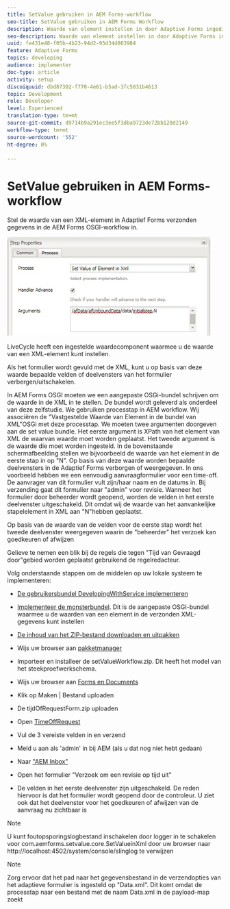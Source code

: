 ```yaml
---
title: SetValue gebruiken in AEM Forms-workflow
seo-title: SetValue gebruiken in AEM Forms Workflow
description: Waarde van element instellen in door Adaptive Forms ingediende gegevens in AEM Forms OSGI
seo-description: Waarde van element instellen in door Adaptive Forms ingediende gegevens in AEM Forms OSGI
uuid: fe431e48-f05b-4b23-94d2-95d34d863984
feature: Adaptive Forms
topics: developing
audience: implementer
doc-type: article
activity: setup
discoiquuid: dbd87302-f770-4e61-b5ad-3fc5831b4613
topic: Development
role: Developer
level: Experienced
translation-type: tm+mt
source-git-commit: d9714b9a291ec3ee5f3dba9723de72bb120d2149
workflow-type: tm+mt
source-wordcount: '552'
ht-degree: 0%

---
```



# SetValue gebruiken in AEM Forms-workflow

Stel de waarde van een XML-element in Adaptief Forms verzonden gegevens in de AEM Forms OSGI-workflow in.

![SetValue](assets/setvalue.png)

LiveCycle heeft een ingestelde waardecomponent waarmee u de waarde van een XML-element kunt instellen.

Als het formulier wordt gevuld met de XML, kunt u op basis van deze waarde bepaalde velden of deelvensters van het formulier verbergen/uitschakelen.

In AEM Forms OSGI moeten we een aangepaste OSGi-bundel schrijven om de waarde in de XML in te stellen. De bundel wordt geleverd als onderdeel van deze zelfstudie.
We gebruiken processtap in AEM workflow. Wij associëren de &quot;Vastgestelde Waarde van Element in de bundel van XML&quot;OSGi met deze processtap.
We moeten twee argumenten doorgeven aan de set value bundle. Het eerste argument is XPath van het element van XML de waarvan waarde moet worden geplaatst. Het tweede argument is de waarde die moet worden ingesteld.
In de bovenstaande schermafbeelding stellen we bijvoorbeeld de waarde van het element in de eerste stap in op &quot;N&quot;.
Op basis van deze waarde worden bepaalde deelvensters in de Adaptief Forms verborgen of weergegeven.
In ons voorbeeld hebben we een eenvoudig aanvraagformulier voor een time-off. De aanvrager van dit formulier vult zijn/haar naam en de datums in. Bij verzending gaat dit formulier naar &quot;admin&quot; voor revisie. Wanneer het formulier door beheerder wordt geopend, worden de velden in het eerste deelvenster uitgeschakeld. Dit omdat wij de waarde van het aanvankelijke stapelelement in XML aan &quot;N&quot;hebben geplaatst.

Op basis van de waarde van de velden voor de eerste stap wordt het tweede deelvenster weergegeven waarin de &quot;beheerder&quot; het verzoek kan goedkeuren of afwijzen

Gelieve te nemen een blik bij de regels die tegen &quot;Tijd van Gevraagd door&quot;gebied worden geplaatst gebruikend de regelredacteur.

Volg onderstaande stappen om de middelen op uw lokale systeem te implementeren:

* [De gebruikersbundel DevelopingWithService implementeren](/help/forms/assets/common-osgi-bundles/DevelopingWithServiceUser.jar)

* [Implementeer de monsterbundel](/help/forms/assets/common-osgi-bundles/SetValueApp.core-1.0-SNAPSHOT.jar). Dit is de aangepaste OSGI-bundel waarmee u de waarden van een element in de verzonden XML-gegevens kunt instellen

* [De inhoud van het ZIP-bestand downloaden en uitpakken](assets/setvalueassets.zip)
* Wijs uw browser aan [pakketmanager](http://localhost:4502/crx/packmgr/index.jsp)
* Importeer en installeer de setValueWorkflow.zip. Dit heeft het model van het steekproefwerkschema.
* Wijs uw browser aan [Forms en Documents](http://localhost:4502/aem/forms.html/content/dam/formsanddocuments)
* Klik op Maken | Bestand uploaden
* De tijdOfRequestForm.zip uploaden
* Open [TimeOffRequest](http://localhost:4502/content/dam/formsanddocuments/timeoffapplication/jcr:content?wcmmode=disabled)
* Vul de 3 vereiste velden in en verzend
* Meld u aan als &#39;admin&#39; in bij AEM (als u dat nog niet hebt gedaan)
* Naar [&quot;AEM Inbox&quot;](http://localhost:4502/aem/inbox)
* Open het formulier &quot;Verzoek om een revisie op tijd uit&quot;
* De velden in het eerste deelvenster zijn uitgeschakeld. De reden hiervoor is dat het formulier wordt geopend door de controleur. U ziet ook dat het deelvenster voor het goedkeuren of afwijzen van de aanvraag nu zichtbaar is

>[!NOTE]
>
>U kunt foutopsporingslogbestand inschakelen door logger in te schakelen voor
>com.aemforms.setvalue.core.SetValueinXml
>door uw browser naar http://localhost:4502/system/console/slinglog te verwijzen

>[!NOTE]
>
>Zorg ervoor dat het pad naar het gegevensbestand in de verzendopties van het adaptieve formulier is ingesteld op &quot;Data.xml&quot;. Dit komt omdat de processtap naar een bestand met de naam Data.xml in de payload-map zoekt
